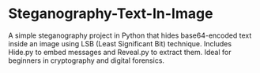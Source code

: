 # Steganography-Text-In-Image
A simple steganography project in Python that hides base64-encoded text inside an image using LSB (Least Significant Bit) technique. Includes Hide.py to embed messages and Reveal.py to extract them. Ideal for beginners in cryptography and digital forensics.
